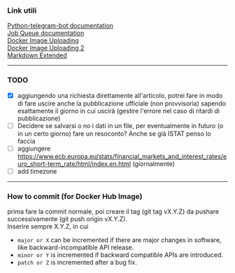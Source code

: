 ### Link utili

[Python-telegram-bot documentation](https://github.com/python-telegram-bot/python-telegram-bot/wiki) <br>
[Job Queue documentation](https://docs.python-telegram-bot.org/en/stable/telegram.ext.jobqueue.html) <br>
[Docker Image Uploading](https://dev.to/derlin/lets-code-a-reusable-workflow-for-building-state-of-the-art-multi-platform-docker-images-with-github-action-5cj9#tags)<br>
[Docker Image Uploading 2](https://docs.docker.com/build/ci/github-actions/manage-tags-labels/) <br>
[Markdown Extended](https://www.markdownguide.org/extended-syntax/#fenced-code-blocks)

<hr>

### TODO

- [X] aggiungendo una richiesta direttamente all'articolo, potrei fare in modo di fare uscire anche la pubblicazione ufficiale (non provvisoria) sapendo esattamente il giorno in cui uscirà (gestire l'errore nel caso di ritardi di pubblicazione)
- [ ] Decidere se salvarsi o no i dati in un file, per eventualmente in futuro (o in un certo giorno) fare un resoconto? Anche se già ISTAT penso lo faccia
- [ ] aggiungere https://www.ecb.europa.eu/stats/financial_markets_and_interest_rates/euro_short-term_rate/html/index.en.html (giornalmente)
- [ ] add timezone

<hr>

### How to commit (for Docker Hub Image)

prima fare la commit normale, poi creare il tag (git tag vX.Y.Z) da pushare successivamente (git push origin vX.Y.Z). <br>
Inserire sempre X.Y.Z, in cui
- `major or X` can be incremented if there are major changes in software, like backward-incompatible API release.
- `minor or Y` is incremented if backward compatible APIs are introduced.
- `patch or Z` is incremented after a bug fix.